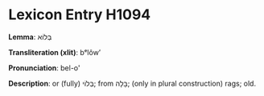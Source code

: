 # Lexicon Entry H1094

**Lemma**: בְּלוֹא

**Transliteration (xlit)**: bᵉlôwʼ

**Pronunciation**: bel-o'

**Description**:
or (fully) בְּלוֹי; from בָּלָה; (only in plural construction) rags; old.
